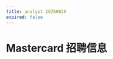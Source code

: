 ```yaml
---
title: analyst 20250620
expired: false
---
```


# Mastercard 招聘信息

<JobPostingTable job-posting-json-path="mastercard/data/analyst-20250620.json" />
